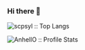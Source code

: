 ### Hi there 👋

<!--
**scpsyl/scpsyl** is a ✨ _special_ ✨ repository because its `README.md` (this file) appears on your GitHub profile.

Here are some ideas to get you started:

- 🔭 I’m currently working on ...
- 🌱 I’m currently learning ...
- 👯 I’m looking to collaborate on ...
- 🤔 I’m looking for help with ...
- 💬 Ask me about ...
- 📫 How to reach me: ...
- 😄 Pronouns: ...
- ⚡ Fun fact: ...


-->

<p align="left"><img src="https://github-readme-stats.vercel.app/api/top-langs/?username=scpsyl&langs_count=10&theme=tokyonight&layout=compact" alt="scpsyl :: Top Langs" /></p>

<p align="left"><img src="https://github-readme-stats.vercel.app/api?username=scpsyl&show_icons=true&theme=synthwave" alt="AnhellO :: Profile Stats" /></p>


